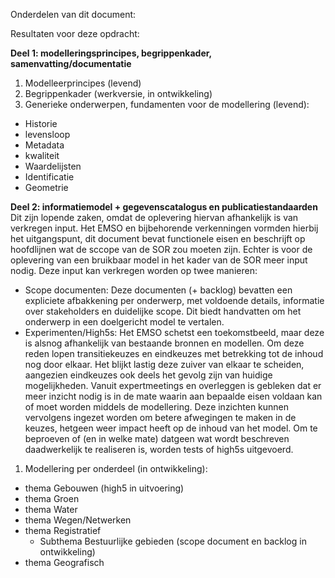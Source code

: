 Onderdelen van dit document:

Resultaten voor deze opdracht: 

**Deel 1: modelleringsprincipes, begrippenkader, samenvatting/documentatie**

1. Modelleerprincipes (levend)
2. Begrippenkader (werkversie, in ontwikkeling)
3. Generieke onderwerpen, fundamenten voor de modellering (levend):
- Historie 
- levensloop
- Metadata
- kwaliteit
- Waardelijsten
- Identificatie
- Geometrie 

**Deel 2: informatiemodel + gegevenscatalogus en publicatiestandaarden**
Dit zijn lopende zaken, omdat de oplevering hiervan afhankelijk is van verkregen input. Het EMSO en bijbehorende verkenningen vormden hierbij het uitgangspunt, dit document bevat functionele eisen en beschrijft op hoofdlijnen wat de sccope van de SOR zou moeten zijn. Echter is voor de oplevering van een bruikbaar model in het kader van de SOR meer input nodig. Deze input kan verkregen worden op twee manieren:

-  Scope documenten: Deze documenten (+ backlog) bevatten een expliciete afbakkening per onderwerp, met voldoende details, informatie over stakeholders en duidelijke scope. Dit biedt handvatten om het onderwerp in een doelgericht model te vertalen. 
- Experimenten/High5s: Het EMSO schetst een toekomstbeeld, maar deze is alsnog afhankelijk van bestaande bronnen en modellen. Om deze reden lopen transitiekeuzes en eindkeuzes met betrekking tot de inhoud nog door elkaar. Het blijkt lastig deze zuiver van elkaar te scheiden, aangezien eindkeuzes ook deels het gevolg zijn van huidige mogelijkheden. Vanuit expertmeetings en overleggen is gebleken dat er meer inzicht nodig is in de mate waarin aan bepaalde eisen voldaan kan of moet worden middels de modellering. Deze inzichten kunnen vervolgens ingezet worden om betere afwegingen te maken in de keuzes, hetgeen weer impact heeft op de inhoud van het model. Om te beproeven of (en in welke mate) datgeen wat wordt beschreven daadwerkelijk te realiseren is, worden tests of high5s uitgevoerd.

1. Modellering per onderdeel (in ontwikkeling):
- thema Gebouwen (high5 in uitvoering)
- thema Groen
- thema Water
- thema Wegen/Netwerken
- thema Registratief
  - Subthema Bestuurlijke gebieden (scope document en backlog in ontwikkeling)
- thema Geografisch
